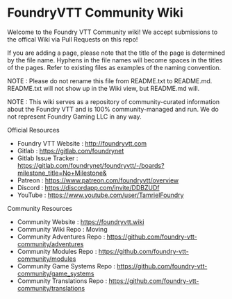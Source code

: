 # FoundryVTT Community Wiki

Welcome to the Foundry VTT Community wiki! We accept submissions to the offical Wiki via Pull Requests on this repo!

If you are adding a page, please note that the title of the page is determined by
the file name. Hyphens in the file names will become spaces in the titles of the
pages. Refer to existing files as examples of the naming convention.

NOTE : Please do not rename this file from README.txt to README.md.
README.txt will not show up in the Wiki view, but README.md will.

NOTE : This wiki serves as a repository of community-curated information about the Foundry VTT and is 100% community-managed and run. We do not represent Foundry Gaming LLC in any way.

Official Resources
- Foundry VTT Website : http://foundryvtt.com
- Gitlab : https://gitlab.com/foundrynet
- Gitlab Issue Tracker : https://gitlab.com/foundrynet/foundryvtt/-/boards?milestone_title=No+Milestone&
- Patreon : https://www.patreon.com/foundryvtt/overview
- Discord : https://discordapp.com/invite/DDBZUDf
- YouTube : https://www.youtube.com/user/TamrielFoundry

Community Resources
- Community Website : https://foundryvtt.wiki
- Community Wiki Repo : Moving
- Community Adventures Repo : https://github.com/foundry-vtt-community/adventures
- Community Modules Repo : https://github.com/foundry-vtt-community/modules
- Community Game Systems Repo : https://github.com/foundry-vtt-community/game_systems
- Community Translations Repo : https://github.com/foundry-vtt-community/translations
